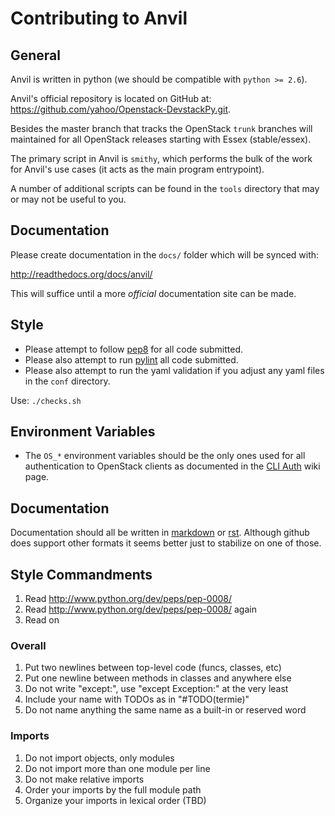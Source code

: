 # Contributing to Anvil

## General

Anvil is written in python (we should be compatible with ``python >= 2.6``).

Anvil's official repository is located on GitHub at: https://github.com/yahoo/Openstack-DevstackPy.git. 

Besides the master branch that tracks the OpenStack ``trunk`` branches will maintained for all OpenStack releases starting with Essex (stable/essex).

The primary script in Anvil is ``smithy``, which performs the bulk of the work for Anvil's use cases (it acts as the main program entrypoint).  

A number of additional scripts can be found in the ``tools`` directory that may or may not be useful to you.

## Documentation

Please create documentation in the ``docs/`` folder which will be synced with:

http://readthedocs.org/docs/anvil/

This will suffice until a more *official* documentation site can be made.

## Style

* Please attempt to follow [pep8] for all code submitted.
* Please also attempt to run [pylint] all code submitted.
* Please also attempt to run the yaml validation if you adjust any yaml files in the `conf` directory.

Use: ``./checks.sh``

## Environment Variables

* The ``OS_*`` environment variables should be the only ones used for all authentication to OpenStack clients as documented in the [CLI Auth] wiki page.
  
## Documentation

Documentation should all be written in [markdown] or [rst]. Although github does support other formats it seems better just to stabilize on one of those.

## Style Commandments

1. Read http://www.python.org/dev/peps/pep-0008/
1. Read http://www.python.org/dev/peps/pep-0008/ again
1. Read on

### Overall

1. Put two newlines between top-level code (funcs, classes, etc)
1. Put one newline between methods in classes and anywhere else
1. Do not write "except:", use "except Exception:" at the very least
1. Include your name with TODOs as in "#TODO(termie)"
1. Do not name anything the same name as a built-in or reserved word

### Imports

1. Do not import objects, only modules
1. Do not import more than one module per line
1. Do not make relative imports
1. Order your imports by the full module path
1. Organize your imports in lexical order (TBD)



[CLI Auth]: http://wiki.openstack.org/CLIAuth
[pep8]: http://www.python.org/dev/peps/pep-0008/
[pylint]: http://pypi.python.org/pypi/pylint
[markdown]: http://daringfireball.net/projects/markdown/
[rst]: http://docutils.sourceforge.net/docs/user/rst/quickstart.html

